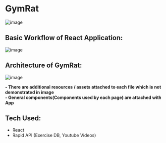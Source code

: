 # GymRat
![image](https://github.com/user-attachments/assets/9d2557e1-75a8-4b99-9fb9-f2d8611d075f)


## Basic Workflow of React Application:
![image](https://github.com/user-attachments/assets/36fbb572-b6c6-4ac0-92d5-afd6016e0841)

## Architecture of GymRat:
![image](https://github.com/user-attachments/assets/a3531fb0-dbd6-4cf8-8f10-853291f0fa9b)

<b> - There are additional resources / assets attached to each file which is not demonstrated in image</b><br>
<b> - General components(Components used by each page) are attached with App</b>

## Tech Used:
- React
- Rapid API (Exercise DB, Youtube Videos)

